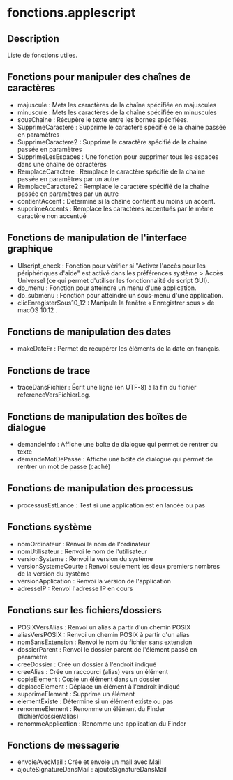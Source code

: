 # fonctions.applescript #

## Description ##

Liste de fonctions utiles.

## Fonctions pour manipuler des chaînes de caractères ##

- majuscule          : Mets les caractères de la chaîne spécifiée en majuscules
- minuscule          : Mets les caractères de la chaîne spécifiée en minuscules
- sousChaine         : Récupère le texte entre les bornes spécifiées.
- SupprimeCaractere  : Supprime le caractère spécifié de la chaine passée en paramètres
- SupprimeCaractere2 : Supprime le caractère spécifié de la chaine passée en paramètres
- SupprimeLesEspaces : Une fonction pour supprimer tous les espaces dans une chaîne de caractères
- RemplaceCaractere  : Remplace le caractère spécifié de la chaine passée en paramètres par un autre
- RemplaceCaractere2 : Remplace le caractère spécifié de la chaine passée en paramètres par un autre
- contientAccent     : Détermine si la chaîne contient au moins un accent.
- supprimeAccents    : Remplace les caractères accentués par le même caractère non accentué


## Fonctions de manipulation de l'interface graphique ##

- UIscript_check : Fonction pour vérifier si "Activer l'accès pour les périphériques d'aide" est activé dans les préférences système > Accès Universel (ce qui permet d'utiliser les fonctionnalité de script GUI).
- do_menu        : Fonction pour atteindre un menu d'une application.
- do_submenu     : Fonction pour atteindre un sous-menu d'une application.
- clicEnregisterSous10_12 : Manipule la fenêtre « Enregistrer sous » de macOS 10.12 .


## Fonctions de manipulation des dates ##

- makeDateFr : Permet de récupérer les éléments de la date en français.


## Fonctions de trace ##

- traceDansFichier : Écrit une ligne (en UTF-8) à la fin du fichier referenceVersFichierLog.


## Fonctions de manipulation des boîtes de dialogue ##

- demandeInfo       : Affiche une boîte de dialogue qui permet de rentrer du texte
- demandeMotDePasse : Affiche une boîte de dialogue qui permet de rentrer un mot de passe (caché)


## Fonctions de manipulation des processus ##

- processusEstLance : Test si une application est en lancée ou pas


## Fonctions système ##

- nomOrdinateur        : Renvoi le nom de l'ordinateur
- nomUtilisateur       : Renvoi le nom de l'utilisateur
- versionSysteme       : Renvoi la version du système
- versionSystemeCourte : Renvoi seulement les deux premiers nombres de la version du système
- versionApplication   : Renvoi la version de l'application
- adresseIP            : Renvoi l'adresse IP en cours

## Fonctions sur les fichiers/dossiers ##

- POSIXVersAlias     : Renvoi un alias à partir d'un chemin POSIX
- aliasVersPOSIX     : Renvoi un chemin POSIX à partir d'un alias
- nomSansExtension   : Renvoi le nom du fichier sans extension
- dossierParent      : Renvoi le dossier parent de l'élément passé en paramètre
- creeDossier        : Crée un dossier à l'endroit indiqué
- creeAlias          : Crée un raccourci (alias) vers un élément
- copieElement       : Copie un élément dans un dossier
- deplaceElement     : Déplace un élément à l'endroit indiqué
- supprimeElement    : Supprime un élément
- elementExiste      : Détermine si un élément existe ou pas
- renommeElement     : Renomme un élément du Finder (fichier/dossier/alias)
- renommeApplication : Renomme une application du Finder

## Fonctions de messagerie ##

- envoieAvecMail          : Crée et envoie un mail avec Mail
- ajouteSignatureDansMail : ajouteSignatureDansMail
